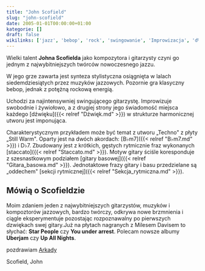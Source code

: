 ```yaml
---
title: "John Scofield"
slug: "john-scofield"
date: 2005-01-01T00:00:00+01:00
kategorie: []
draft: false
wikilinks: ['jazz', 'bebop', 'rock', 'swingowanie', 'Improwizacja', 'd%C5%BAwi%C4%99k', 'schemat_harmoniczny', 'B%E2%99%ADm7', 'D%E2%99%AD7', 'staccato', 'gitara_basowa', 'sekcja_rytmiczna', 'kategoria:gitarzy%C5%9Bci_jazzowi']
---
```

Wielki talent **Johna Scofielda** jako kompozytora i gita­rzysty czyni
go jednym z najwybitniejszych twórców nowoczesnego
jazzu<!-- link nie odnosił się do niczego -->.

W jego grze zawarta jest synteza stylistyczna osiągnięta w lalach
siedemdziesiątych przez muzyków jazzowych. Pozornie gra klasyczny
bebop<!-- link nie odnosił się do niczego -->, jednak z potężną rockową<!-- link nie odnosił się do niczego -->
energią.

Uchodzi za najintensywniej swingującego<!-- link nie odnosił się do niczego -->
gitarzystę. Improwizuje<!-- link nie odnosił się do niczego --> swobodnie i
żywiołowo, a z drugiej strony jego świadomość miejsca każdego
[dźwięku]({{< relref "Dźwięk.md" >}}) w strukturze
harmonicznej<!-- link nie odnosił się do niczego --> utworu jest imponująca.

Charakterystycznym przykładem może być temat z utworu „Techno" z płyty
„Still Warm". Oparty jest na dwóch akordach: [B♭m7]({{< relref "B♭m7.md" >}}) i
D♭7<!-- link nie odnosił się do niczego -->. Zbudowany jest z krótkich, gęstych rytmicznie
fraz wykonanych [staccato]({{< relref "Staccato.md" >}}). Motyw gi­tary ściśle
koresponduje z szesnastkowym podziałem [gi­tary
basowej]({{< relref "Gitara_basowa.md" >}}). Jednotaktowe frazy gitary i basu
przedzielane są „oddechem" [sekcji
rytmicznej]({{< relref "Sekcja_rytmiczna.md" >}}).

## Mówią o Scofieldzie

Moim zdaniem jeden z najwybitniejszych gitarzystów, muzyków i
kompoztorów jazzowych, bardzo twórczy, odkrywa nowe brzmnienia i ciągle
eksperymentuje pozostając rozpoznawalny po pierwszych dzwiękach swej
gitary.Już na płytach nagranych z Milesem Davisem to słychać: **Star
People** czy **You under arrest**. Polecam nowsze albumy **Uberjam** czy
**Up All Nights**.

pozdrawiam
[Arkady](http://www.arkadymichalik.republika.pl)

Scofield, John<!-- link nie odnosił się do niczego -->